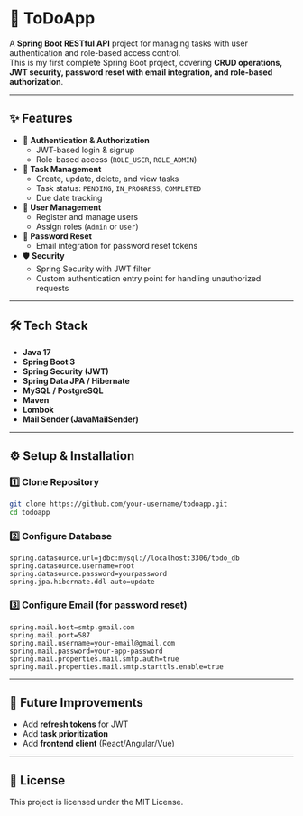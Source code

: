 # 📌 ToDoApp

A **Spring Boot RESTful API** project for managing tasks with user authentication and role-based access control.  
This is my first complete Spring Boot project, covering **CRUD operations, JWT security, password reset with email integration, and role-based authorization**.

---

## ✨ Features
- 🔑 **Authentication & Authorization**
  - JWT-based login & signup
  - Role-based access (`ROLE_USER`, `ROLE_ADMIN`)
- 📝 **Task Management**
  - Create, update, delete, and view tasks
  - Task status: `PENDING`, `IN_PROGRESS`, `COMPLETED`
  - Due date tracking
- 👥 **User Management**
  - Register and manage users
  - Assign roles (`Admin` or `User`)
- 📧 **Password Reset**
  - Email integration for password reset tokens
- 🛡 **Security**
  - Spring Security with JWT filter
  - Custom authentication entry point for handling unauthorized requests

---

## 🛠 Tech Stack
- **Java 17**
- **Spring Boot 3**
- **Spring Security (JWT)**
- **Spring Data JPA / Hibernate**
- **MySQL / PostgreSQL**
- **Maven**
- **Lombok**
- **Mail Sender (JavaMailSender)**

---

## ⚙️ Setup & Installation
### 1️⃣ Clone Repository
```bash
git clone https://github.com/your-username/todoapp.git
cd todoapp
```

### 2️⃣ Configure Database
```properties
spring.datasource.url=jdbc:mysql://localhost:3306/todo_db
spring.datasource.username=root
spring.datasource.password=yourpassword
spring.jpa.hibernate.ddl-auto=update
```

### 3️⃣ Configure Email (for password reset)
```properties
spring.mail.host=smtp.gmail.com
spring.mail.port=587
spring.mail.username=your-email@gmail.com
spring.mail.password=your-app-password
spring.mail.properties.mail.smtp.auth=true
spring.mail.properties.mail.smtp.starttls.enable=true
```
---

## 🚀 Future Improvements
- Add **refresh tokens** for JWT
- Add **task prioritization**
- Add **frontend client** (React/Angular/Vue)

---

## 📝 License
This project is licensed under the MIT License.
